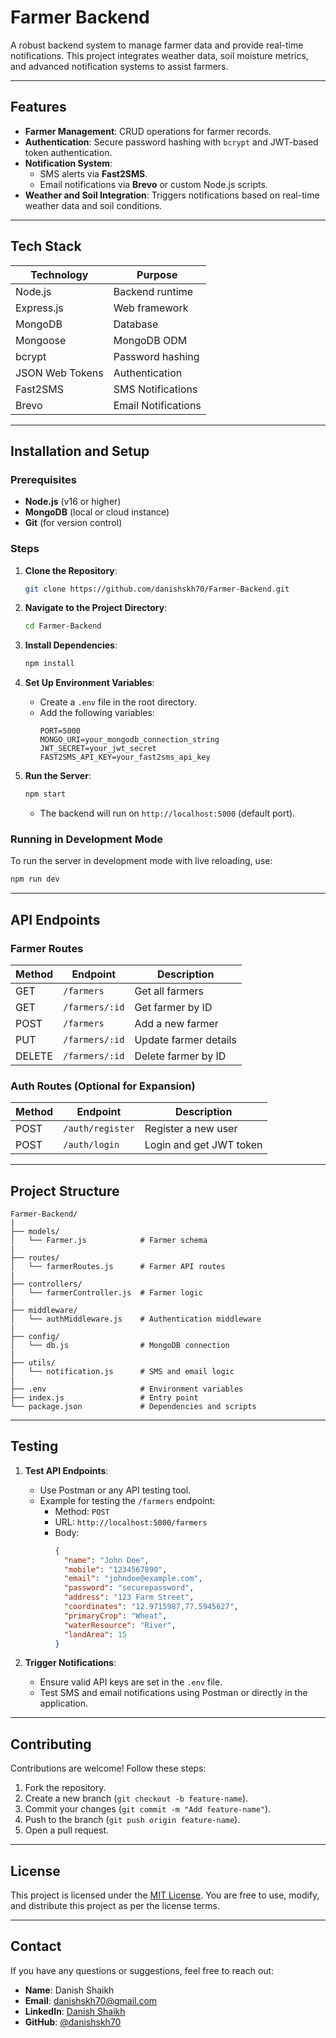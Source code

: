 # Farmer Backend

A robust backend system to manage farmer data and provide real-time notifications. This project integrates weather data, soil moisture metrics, and advanced notification systems to assist farmers.

---

## Features
- **Farmer Management**: CRUD operations for farmer records.
- **Authentication**: Secure password hashing with `bcrypt` and JWT-based token authentication.
- **Notification System**:
  - SMS alerts via **Fast2SMS**.
  - Email notifications via **Brevo** or custom Node.js scripts.
- **Weather and Soil Integration**: Triggers notifications based on real-time weather data and soil conditions.

---

## Tech Stack
| **Technology**   | **Purpose**                  |
|-------------------|------------------------------|
| Node.js           | Backend runtime             |
| Express.js        | Web framework               |
| MongoDB           | Database                    |
| Mongoose          | MongoDB ODM                 |
| bcrypt            | Password hashing            |
| JSON Web Tokens   | Authentication              |
| Fast2SMS          | SMS Notifications           |
| Brevo             | Email Notifications         |

---

## Installation and Setup

### Prerequisites
- **Node.js** (v16 or higher)
- **MongoDB** (local or cloud instance)
- **Git** (for version control)

### Steps
1. **Clone the Repository**:
   ```bash
   git clone https://github.com/danishskh70/Farmer-Backend.git
   ```

2. **Navigate to the Project Directory**:
   ```bash
   cd Farmer-Backend
   ```

3. **Install Dependencies**:
   ```bash
   npm install
   ```

4. **Set Up Environment Variables**:
   - Create a `.env` file in the root directory.
   - Add the following variables:
     ```env
     PORT=5000
     MONGO_URI=your_mongodb_connection_string
     JWT_SECRET=your_jwt_secret
     FAST2SMS_API_KEY=your_fast2sms_api_key
     ```

5. **Run the Server**:
   ```bash
   npm start
   ```
   - The backend will run on `http://localhost:5000` (default port).

### Running in Development Mode
To run the server in development mode with live reloading, use:
```bash
npm run dev
```

---

## API Endpoints

### Farmer Routes
| **Method** | **Endpoint**       | **Description**           |
|------------|--------------------|---------------------------|
| GET        | `/farmers`         | Get all farmers           |
| GET        | `/farmers/:id`     | Get farmer by ID          |
| POST       | `/farmers`         | Add a new farmer          |
| PUT        | `/farmers/:id`     | Update farmer details     |
| DELETE     | `/farmers/:id`     | Delete farmer by ID       |

### Auth Routes (Optional for Expansion)
| **Method** | **Endpoint**        | **Description**           |
|------------|---------------------|---------------------------|
| POST       | `/auth/register`    | Register a new user       |
| POST       | `/auth/login`       | Login and get JWT token   |

---

## Project Structure
```
Farmer-Backend/
|
├── models/
│   └── Farmer.js            # Farmer schema
|
├── routes/
│   └── farmerRoutes.js      # Farmer API routes
|
├── controllers/
│   └── farmerController.js  # Farmer logic
|
├── middleware/
│   └── authMiddleware.js    # Authentication middleware
|
├── config/
│   └── db.js                # MongoDB connection
|
├── utils/
│   └── notification.js      # SMS and email logic
|
├── .env                     # Environment variables
├── index.js                 # Entry point
└── package.json             # Dependencies and scripts
```

---

## Testing

1. **Test API Endpoints**:
   - Use Postman or any API testing tool.
   - Example for testing the `/farmers` endpoint:
     - Method: `POST`
     - URL: `http://localhost:5000/farmers`
     - Body:
       ```json
       {
         "name": "John Doe",
         "mobile": "1234567890",
         "email": "johndoe@example.com",
         "password": "securepassword",
         "address": "123 Farm Street",
         "coordinates": "12.9715987,77.5945627",
         "primaryCrop": "Wheat",
         "waterResource": "River",
         "landArea": 15
       }
       ```

2. **Trigger Notifications**:
   - Ensure valid API keys are set in the `.env` file.
   - Test SMS and email notifications using Postman or directly in the application.

---

## Contributing

Contributions are welcome! Follow these steps:
1. Fork the repository.
2. Create a new branch (`git checkout -b feature-name`).
3. Commit your changes (`git commit -m "Add feature-name"`).
4. Push to the branch (`git push origin feature-name`).
5. Open a pull request.

---

## License
This project is licensed under the [MIT License](./LICENSE). You are free to use, modify, and distribute this project as per the license terms.

---

## Contact
If you have any questions or suggestions, feel free to reach out:
- **Name**: Danish Shaikh
- **Email**: danishskh70@gmail.com
- **LinkedIn**: [Danish Shaikh](https://www.linkedin.com/in/danish-shaikh-262016265)
- **GitHub**: [@danishskh70](https://github.com/danishskh70)

